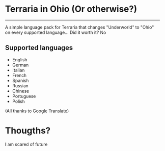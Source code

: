 # Terraria in Ohio (Or otherwise?)

---

A simple language pack for Terraria that changes "Underworld" to "Ohio" on every supported language... Did it worth it? No


## Supported languages
- English
- German
- Italian
- French
- Spanish
- Russian
- Chinese
- Portuguese
- Polish

(All thanks to Google Translate)


# Thougths?

I am scared of future
